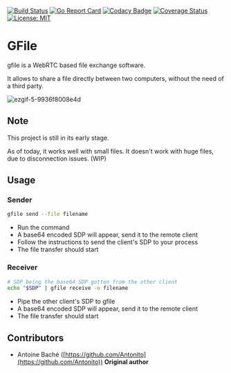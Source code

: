[![Build Status](https://travis-ci.org/Antonito/gfile.svg?branch=master)](https://travis-ci.org/Antonito/gfile)
[![Go Report Card](https://goreportcard.com/badge/github.com/Antonito/gfile)](https://goreportcard.com/report/github.com/Antonito/gfile)
[![Codacy Badge](https://api.codacy.com/project/badge/Grade/5888662aebd54d2681f9a737dfd33913)](https://www.codacy.com/app/Antonito/gfile?utm_source=github.com&amp;utm_medium=referral&amp;utm_content=Antonito/gfile&amp;utm_campaign=Badge_Grade)
[![Coverage Status](https://coveralls.io/repos/github/Antonito/gfile/badge.svg?branch=master)](https://coveralls.io/github/Antonito/gfile?branch=master)
[![License: MIT](https://img.shields.io/badge/License-MIT-yellow.svg)](https://opensource.org/licenses/MIT)

# GFile

gfile is a WebRTC based file exchange software.

It allows to share a file directly between two computers, without the need of a third party.

![ezgif-5-9936f8008e4d](https://user-images.githubusercontent.com/11705040/54066419-39d32a80-41e4-11e9-83de-bd16be302766.gif)

## Note

This project is still in its early stage.

As of today, it works well with small files. It doesn't work with huge files, due to disconnection issues. (WIP)

## Usage

### Sender

```bash
gfile send --file filename
```

-   Run the command
-   A base64 encoded SDP will appear, send it to the remote client
-   Follow the instructions to send the client's SDP to your process
-   The file transfer should start

### Receiver

```bash
# SDP being the base64 SDP gotten from the other client
echo "$SDP" | gfile receive -o filename
```

-   Pipe the other client's SDP to gfile
-   A base64 encoded SDP will appear, send it to the remote client
-   The file transfer should start

## Contributors

-   Antoine Baché ([https://github.com/Antonito](https://github.com/Antonito)) **Original author**